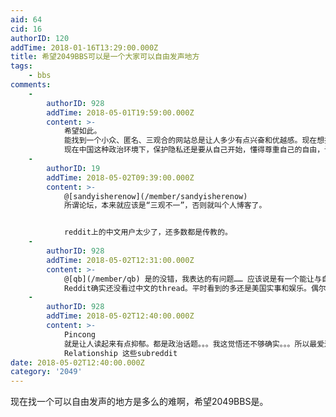```yaml
---
aid: 64
cid: 16
authorID: 120
addTime: 2018-01-16T13:29:00.000Z
title: 希望2049BBS可以是一个大家可以自由发声地方
tags:
    - bbs
comments:
    -
        authorID: 928
        addTime: 2018-05-01T19:59:00.000Z
        content: >-
            希望如此。
            能找到一个小众、匿名、三观合的网站总是让人多少有点兴奋和优越感。现在想找到一个可以远离战狼的地方不太容易，能眼不见心不烦，真好。知乎看不下去了，reddit还好，美国同学的最爱XD，就是每天被meme侵蚀，，，多供娱乐吧。。。
            现在中国这种政治环境下，保护隐私还是要从自己开始，懂得尊重自己的自由，认识到基本公民权利的重要性：）
    -
        authorID: 19
        addTime: 2018-05-02T09:39:00.000Z
        content: >-
            @[sandyisherenow](/member/sandyisherenow)
            所谓论坛，本来就应该是“三观不一”，否则就叫个人博客了。


            reddit上的中文用户太少了，还多数都是传教的。
    -
        authorID: 928
        addTime: 2018-05-02T12:31:00.000Z
        content: >-
            @[qb](/member/qb) 是的没错，我表达的有问题…… 应该说是有一个能让与自己三观合的声音存在的论坛很开心 ：）
            Reddit确实还没看过中文的thread。平时看到的多还是美国实事和娱乐。偶尔讲中国，他们都是当笑话来看中国又Ban了啥lol，或者是和美国密切相关的一些贸易事件等等吧
    -
        authorID: 928
        addTime: 2018-05-02T12:40:00.000Z
        content: >-
            Pincong
            就是让人读起来有点抑郁。都是政治话题。。。我这觉悟还不够确实。。。所以最爱还是reddit吧，看实事看抑郁了还可以去看sex
            Relationship 这些subreddit
date: 2018-05-02T12:40:00.000Z
category: '2049'
---
```


现在找一个可以自由发声的地方是多么的难啊，希望2049BBS是。
